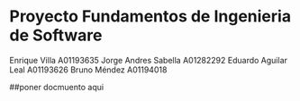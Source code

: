 # Proyecto Fundamentos de Ingenieria de Software

Enrique Villa A01193635
Jorge Andres Sabella A01282292
Eduardo Aguilar Leal A01193626
Bruno Méndez A01194018

##poner docmuento aqui
